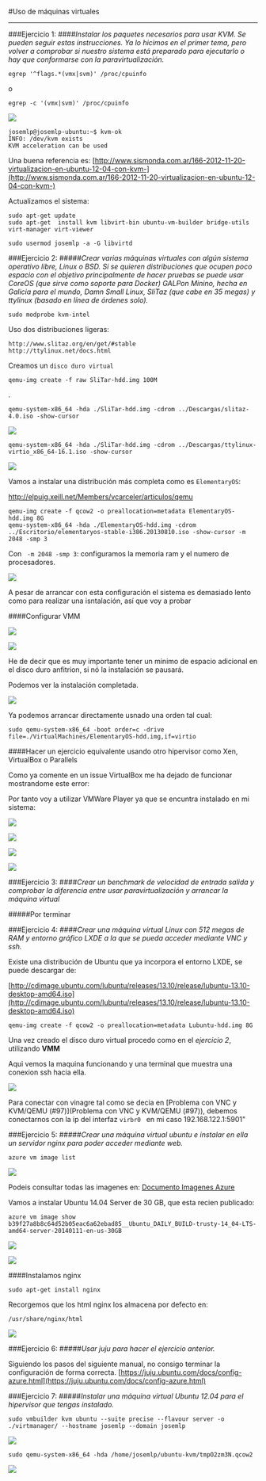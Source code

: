 #Uso de máquinas virtuales
____________
###Ejercicio 1:
####*Instalar los paquetes necesarios para usar KVM. Se pueden seguir estas instrucciones. Ya lo hicimos en el primer tema, pero volver a comprobar si nuestro sistema está preparado para ejecutarlo o hay que conformarse con la paravirtualización.*

	egrep '^flags.*(vmx|svm)' /proc/cpuinfo
 o
 
    egrep -c '(vmx|svm)' /proc/cpuinfo

![](http://pix.toile-libre.org/upload/original/1389384987.png)

    josemlp@josemlp-ubuntu:~$ kvm-ok
    INFO: /dev/kvm exists
    KVM acceleration can be used

Una buena referencia es: [http://www.sismonda.com.ar/166-2012-11-20-virtualizacion-en-ubuntu-12-04-con-kvm-](http://www.sismonda.com.ar/166-2012-11-20-virtualizacion-en-ubuntu-12-04-con-kvm-)

Actualizamos el sistema:

	
	sudo apt-get update
	sudo apt-get  install kvm libvirt-bin ubuntu-vm-builder bridge-utils virt-manager virt-viewer

	sudo usermod josemlp -a -G libvirtd
    
    

###Ejercicio 2:
#####*Crear varias máquinas virtuales con algún sistema operativo libre, Linux o BSD. Si se quieren distribuciones que ocupen poco espacio con el objetivo principalmente de hacer pruebas se puede usar CoreOS (que sirve como soporte para Docker) GALPon Minino, hecha en Galicia para el mundo, Damn Small Linux, SliTaz (que cabe en 35 megas) y ttylinux (basado en línea de órdenes solo).*

	sudo modprobe kvm-intel
    
Uso dos distribuciones ligeras:
    
    http://www.slitaz.org/en/get/#stable
    http://ttylinux.net/docs.html

Creamos un ```disco duro virtual```

	qemu-img create -f raw SliTar-hdd.img 100M
.

	qemu-system-x86_64 -hda ./SliTar-hdd.img -cdrom ../Descargas/slitaz-4.0.iso -show-cursor

 ![](http://pix.toile-libre.org/upload/original/1389433505.png)
 
 
 	qemu-system-x86_64 -hda ./SliTar-hdd.img -cdrom ../Descargas/ttylinux-virtio_x86_64-16.1.iso -show-cursor
    
 ![](http://pix.toile-libre.org/upload/original/1389435158.png)
 
 Vamos a instalar una distribución más completa como es ```ElementaryOS```:
 
 
 http://elpuig.xeill.net/Members/vcarceler/articulos/qemu
 
 	qemu-img create -f qcow2 -o preallocation=metadata ElementaryOS-hdd.img 8G	
 	qemu-system-x86_64 -hda ./ElementaryOS-hdd.img -cdrom ../Escritorio/elementaryos-stable-i386.20130810.iso -show-cursor -m 2048 -smp 3

Con ``` -m 2048 -smp 3```: configuramos la memoria ram y el numero de procesadores.
 
![](http://pix.toile-libre.org/upload/original/1389437867.png)

A pesar de arrancar con esta configuración el sistema es demasiado lento como para realizar una isntalación, así que voy a probar 

####Configurar VMM
 
 ![](http://pix.toile-libre.org/upload/original/1389438285.png)
 
 ![](http://pix.toile-libre.org/upload/original/1389438520.png)
 
 
He de decir que es muy importante tener un minimo de espacio adicional en el disco duro anfitrion, si nó la  instalación se pausará.

Podemos ver la instalación completada.

![](http://pix.toile-libre.org/upload/original/1389442282.png)

Ya podemos arrancar directamente usnado una orden tal cual:

	sudo qemu-system-x86_64 -boot order=c -drive file=./VirtualMachines/ElementaryOS-hdd.img,if=virtio


####Hacer un ejercicio equivalente usando otro hipervisor como Xen, VirtualBox o Parallels

Como ya comente  en un issue VirtualBox me ha dejado de funcionar mostrandome este error:

Por tanto voy a utilizar VMWare Player ya que se encuntra instalado en mi sistema:

![](http://pix.toile-libre.org/upload/original/1389447371.png)

![](http://pix.toile-libre.org/upload/original/1389446932.png)

![](http://pix.toile-libre.org/upload/original/1389447018.png)

![](http://pix.toile-libre.org/upload/original/1389447718.png)


###Ejercicio 3:
####*Crear un benchmark de velocidad de entrada salida y comprobar la diferencia entre usar paravirtualización y arrancar la máquina virtual*

#####Por terminar


###Ejercicio 4:
####*Crear una máquina virtual Linux con 512 megas de RAM y entorno gráfico LXDE a la que se pueda acceder mediante VNC y ssh.*

Existe una distribución de Ubuntu que ya incorpora el entorno LXDE, se puede descargar de:

[http://cdimage.ubuntu.com/lubuntu/releases/13.10/release/lubuntu-13.10-desktop-amd64.iso](http://cdimage.ubuntu.com/lubuntu/releases/13.10/release/lubuntu-13.10-desktop-amd64.iso)

	qemu-img create -f qcow2 -o preallocation=metadata Lubuntu-hdd.img 8G

Una vez creado el disco duro virtual procedo como en el _ejercicio 2_, utilizando **VMM**

Aqui vemos la maquina funcionando y una terminal que muestra una conexion ssh hacia ella.

![](http://pix.toile-libre.org/upload/original/1389460604.png)

 Para conectar con vinagre tal como se decia en [Problema con VNC y KVM/QEMU (#97)](Problema con VNC y KVM/QEMU (#97)), debemos conectarnos con la ip del interfaz ```virbr0 ``` en mi caso  192.168.122.1:5901"

###Ejercicio 5:
#####*Crear una máquina virtual ubuntu e instalar en ella un servidor nginx para poder acceder mediante web.*

	azure vm image list

![](http://pix.toile-libre.org/upload/original/1389464081.png)

Podeis consultar todas las imagenes en:   [Documento Imagenes Azure](https://github.com/josemlp91/IV_work/blob/master/lista_img_Azure.txt)

Vamos a instalar Ubuntu 14.04 Server de 30 GB, que esta recien publicado:

	azure vm image show b39f27a8b8c64d52b05eac6a62ebad85__Ubuntu_DAILY_BUILD-trusty-14_04-LTS-amd64-server-20140111-en-us-30GB

![](http://pix.toile-libre.org/upload/original/1389465360.png)

![](http://pix.toile-libre.org/upload/original/1389466503.png)

####Instalamos nginx

	sudo apt-get install nginx

Recorgemos que los html nginx los almacena por defecto en:
	
    /usr/share/nginx/html
    
 ![](http://pix.toile-libre.org/upload/original/1389468804.png)
 
 ###Ejercicio 6:
 #####*Usar juju para hacer el ejercicio anterior.*
 
 Siguiendo los pasos del siguiente manual, no consigo terminar la configuración de forma correcta.
 [https://juju.ubuntu.com/docs/config-azure.html](https://juju.ubuntu.com/docs/config-azure.html)


###Ejercicio 7:
#####*Instalar una máquina virtual Ubuntu 12.04 para el hipervisor que tengas instalado.*

	sudo vmbuilder kvm ubuntu --suite precise --flavour server -o ./virtmanager/ --hostname josemlp --domain josemlp

![](http://pix.toile-libre.org/upload/original/1389519197.png)

	sudo qemu-system-x86_64 -hda /home/josemlp/ubuntu-kvm/tmpO2zm3N.qcow2
    
  ![](http://pix.toile-libre.org/upload/original/1389519377.png)
  
 


